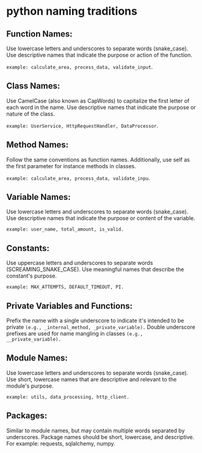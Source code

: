 # python naming traditions

## Function Names:

Use lowercase letters and underscores to separate words (snake_case).
Use descriptive names that indicate the purpose or action of the function.

`example: calculate_area, process_data, validate_input`.

## Class Names:

Use CamelCase (also known as CapWords) to capitalize the first letter of each word in the name.
Use descriptive names that indicate the purpose or nature of the class.

`example: UserService, HttpRequestHandler, DataProcessor`.

## Method Names:

Follow the same conventions as function names.
Additionally, use self as the first parameter for instance methods in classes.

`example: calculate_area, process_data, validate_inpu`.

## Variable Names:

Use lowercase letters and underscores to separate words (snake_case).
Use descriptive names that indicate the purpose or content of the variable.

`example: user_name, total_amount, is_valid.`

## Constants:

Use uppercase letters and underscores to separate words (SCREAMING_SNAKE_CASE).
Use meaningful names that describe the constant's purpose.

`example: MAX_ATTEMPTS, DEFAULT_TIMEOUT, PI.`

## Private Variables and Functions:

Prefix the name with a single underscore to indicate it's intended to be private 
`(e.g., _internal_method, _private_variable).`
Double underscore prefixes are used for name mangling in classes 
`(e.g., __private_variable).`

## Module Names:

Use lowercase letters and underscores to separate words (snake_case).
Use short, lowercase names that are descriptive and relevant to the module's purpose.

`example: utils, data_processing, http_client.`

## Packages:

Similar to module names, but may contain multiple words separated by underscores.
Package names should be short, lowercase, and descriptive.
For example: requests, sqlalchemy, numpy.
